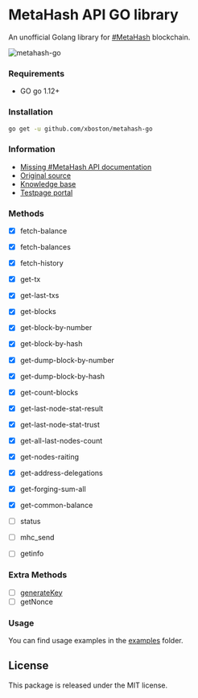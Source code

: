 # MetaHash API GO library

An unofficial Golang library for [#MetaHash](https://metahash.org ) blockchain.


![metahash-go](https://raw.githubusercontent.com/xboston/metahash-go/master/media/metahash-go.png)

### Requirements

- GO go 1.12+

### Installation

```bash
go get -u github.com/xboston/metahash-go
```

### Information

- [Missing #MetaHash API documentation](https://github.com/xboston/metahash-api)
- [Original source](https://github.com/metahashorg/crypt_example_php)
- [Knowledge base](https://developers.metahash.org)
- [Testpage portal](http://testpage.metahash.org/)

### Methods

- [x] fetch-balance
- [x] fetch-balances
- [x] fetch-history
- [x] get-tx
- [x] get-last-txs
- [x] get-blocks
- [x] get-block-by-number
- [x] get-block-by-hash
- [x] get-dump-block-by-number
- [x] get-dump-block-by-hash
- [x] get-count-blocks
- [x] get-last-node-stat-result
- [x] get-last-node-stat-trust
- [x] get-all-last-nodes-count
- [x] get-nodes-raiting
- [x] get-address-delegations
- [x] get-forging-sum-all
- [x] get-common-balance
- [ ] status
- [ ] mhc_send
- [ ] getinfo


### Extra Methods
- [ ] [generateKey](https://developers.metahash.org/hc/en-us/articles/360002712193-Getting-started-with-Metahash-network)
- [ ] getNonce

### Usage
You can find usage examples in the [examples](https://github.com/xboston/metahash-go/tree/master/examples) folder.

## License

This package is released under the MIT license.
